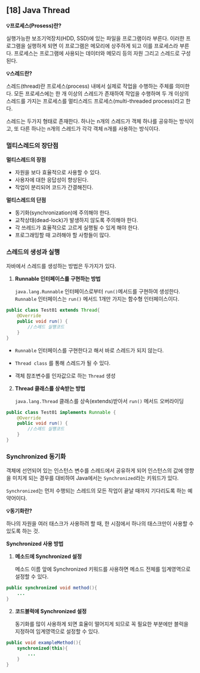 ## [18] Java Thread

**💡프로세스(Prosess)란?**

실행가능한 보조기억장치(HDD, SSD)에 있는 파일을 프로그램이라 부른다. 이러한 프로그램을 실행하게 되면 이 프로그램은 메모리에 상주하게 되고 이를 프로세스라 부른다. 프로세스는 프로그램에 사용되는 데이터와 메모리 등의 자원 그리고 스레드로 구성된다.



**💡스레드란?**

스레드(thread)란 프로세스(process) 내에서 실제로 작업을 수행하는 주체를 의미한다. 모든 프로세스에는 한 개 이상의 스레드가 존재하여 작업을 수행하며 두 개 이상의 스레드를 가지는 프로세스를 멀티스레드 프로세스(multi-threaded process)라고 한다.

스레드는 두가지 형태로 존재한다. 하나는 n개의 스레드가 객체 하나를 공유하는 방식이고, 또 다른 하나는 n개의 스레드가 각각 객체 n개를 사용하는 방식이다.



### 멀티스레드의 장단점

**멀티스레드의 장점**

- 자원을 보다 효율적으로 사용할 수 있다.
- 사용자에 대한 응답성이 향상된다.
- 작업이 분리되어 코드가 간결해진다.

**멀티스레드의 단점**

- 동기화(synchronization)에 주의해야 한다.
- 교착상태(dead-lock)가 발생하지 않도록 주의해야 한다.
- 각 쓰레드가 효율적으로 고르게 실행될 수 있게 해야 한다.
- 프로그래밍할 때 고려해야 할 사항들이 많다.



### 스레드의 생성과 실행

자바에서 스레드를 생성하는 방법은 두가지가 있다.

1. **Runnable 인터페이스를 구현하는 방법**

    `java.lang.Runnable` 인터페이스로부터 `run()`메서드를 구현하여 생성한다. `Runnable` 인터페이스는 `run()` 메서드 1개만 가지는 함수형 인터페이스이다.

```java
public class Test01 extends Thread{
    @Override
    public void run() {
		//스레드 실행코드
    }
}
```

- `Runnable` 인터페이스를 구현한다고 해서 바로 스레드가 되지 않는다.

- `Thread class` 를 통해 스레드가 될 수 있다.

-  객체 참조변수를 인자값으로 하는 `Thread` 생성

  

2. **Thread 클래스를 상속받는 방법**

   `java.lang.Thread` 클래스를 상속(extends)받아서 `run()` 메서드 오버라이딩

```java
public class Test01 implements Runnable {
    @Override
    public void run() {
		//스레드 실행코드
    }
}
```



### Synchronized 동기화

객체에 선언되어 있는 인스턴스 변수를 스레드에서 공유하게 되어 인스턴스의 값에 영향을 미치게 되는 경우를 대비하여 Java에서는 `Synchronized`라는 키워드가 있다.

`Synchronized`는 먼저 수행되는 스레드의 모든 작업이 끝날 때까지 기다리도록 하는 예약어이다.



**💡동기화란?**

하나의 자원을 여러 태스크가 사용하려 할 때, 한 시점에서 하나의 태스크만이 사용할 수 있도록 하는 것.



**Synchronized 사용 방법**

1. **메소드에 Synchronized  설정**

   메소드 이름 앞에 Synchronized  키워드를 사용하면 메소드 전체를 임계영역으로 설정할 수 있다.

```java
public synchronized void method(){
	...
}
```



2. **코드블럭에 Synchronized 설정**

   동기화를 많이 사용하게 되면 효율이 떨어지게 되므로 꼭 필요한 부분에만 블럭을 지정하여 임계영역으로 설정할 수 있다. 

```java
public void exampleMethod(){ 
    synchronized(this){
    	...
	}
}
```

